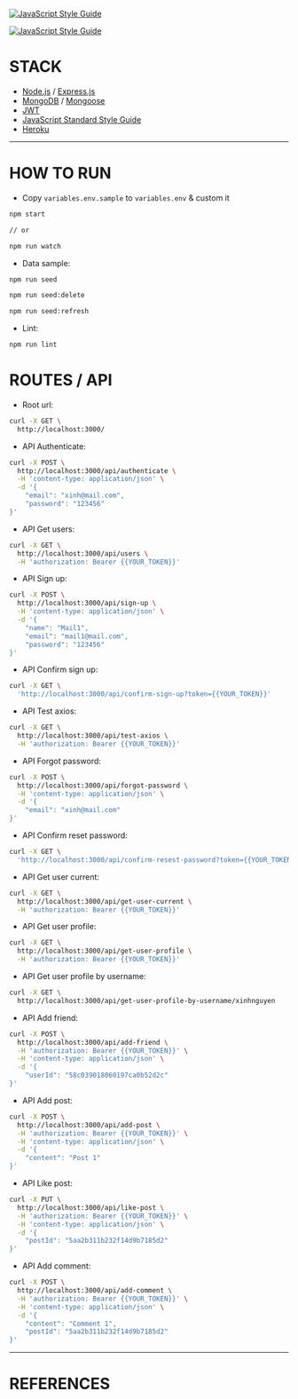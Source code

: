 [![JavaScript Style Guide](https://cdn.rawgit.com/standard/standard/master/badge.svg)](https://github.com/standard/standard)

[![JavaScript Style Guide](https://img.shields.io/badge/code_style-standard-brightgreen.svg)](https://standardjs.com)

# STACK

- [Node.js](https://nodejs.org/) / [Express.js](http://expressjs.com/)
- [MongoDB](https://www.mongodb.com/) / [Mongoose](http://mongoosejs.com/)
- [JWT](https://jwt.io/)
- [JavaScript Standard Style Guide](https://standardjs.com/)
- [Heroku](https://www.heroku.com/)

---
# HOW TO RUN

- Copy `variables.env.sample` to `variables.env` & custom it

```bash
npm start

// or

npm run watch
```

- Data sample:
```bash
npm run seed

npm run seed:delete

npm run seed:refresh
```

- Lint:
```bash
npm run lint
```

# ROUTES / API
-  Root url:
```bash
curl -X GET \
  http://localhost:3000/
```

- API Authenticate:
```bash
curl -X POST \
  http://localhost:3000/api/authenticate \
  -H 'content-type: application/json' \
  -d '{
	"email": "xinh@mail.com",
	"password": "123456"
}'
```

- API Get users:
```bash
curl -X GET \
  http://localhost:3000/api/users \
  -H 'authorization: Bearer {{YOUR_TOKEN}}'
```

- API Sign up:
```bash
curl -X POST \
  http://localhost:3000/api/sign-up \
  -H 'content-type: application/json' \
  -d '{
	"name": "Mail1",
	"email": "mail1@mail.com",
	"password": "123456"
}'
```

- API Confirm sign up:
```bash
curl -X GET \
  'http://localhost:3000/api/confirm-sign-up?token={{YOUR_TOKEN}}'
```

- API Test axios:
```bash
curl -X GET \
  http://localhost:3000/api/test-axios \
  -H 'authorization: Bearer {{YOUR_TOKEN}}'
```

- API Forgot password:
```bash
curl -X POST \
  http://localhost:3000/api/forgot-password \
  -H 'content-type: application/json' \
  -d '{
	"email": "xinh@mail.com"
}'
```

- API Confirm reset password:
```bash
curl -X GET \
  'http://localhost:3000/api/confirm-resest-password?token={{YOUR_TOKEN}}'
```

- API Get user current:
```bash
curl -X GET \
  http://localhost:3000/api/get-user-current \
  -H 'authorization: Bearer {{YOUR_TOKEN}}'
```

- API Get user profile:
```bash
curl -X GET \
  http://localhost:3000/api/get-user-profile \
  -H 'authorization: Bearer {{YOUR_TOKEN}}'
```

- API Get user profile by username:
```bash
curl -X GET \
  http://localhost:3000/api/get-user-profile-by-username/xinhnguyen
```

- API Add friend:
```bash
curl -X POST \
  http://localhost:3000/api/add-friend \
  -H 'authorization: Bearer {{YOUR_TOKEN}}' \
  -H 'content-type: application/json' \
  -d '{
	"userId": "58c039018060197ca0b52d2c"
}'
```

- API Add post:
```bash
curl -X POST \
  http://localhost:3000/api/add-post \
  -H 'authorization: Bearer {{YOUR_TOKEN}}' \
  -H 'content-type: application/json' \
  -d '{
	"content": "Post 1"
}'
```

- API Like post:
```bash
curl -X PUT \
  http://localhost:3000/api/like-post \
  -H 'authorization: Bearer {{YOUR_TOKEN}}' \
  -H 'content-type: application/json' \
  -d '{
	"postId": "5aa2b311b232f14d9b7185d2"
}'
```

- API Add comment:
```bash
curl -X POST \
  http://localhost:3000/api/add-comment \
  -H 'authorization: Bearer {{YOUR_TOKEN}}' \
  -H 'content-type: application/json' \
  -d '{
	"content": "Comment 1",
	"postId": "5aa2b311b232f14d9b7185d2"
}'
```

---
# REFERENCES
